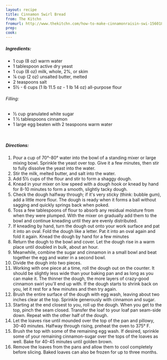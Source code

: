 ```yaml
---
layout: recipe
title: Cinnamon Swirl Bread
from: The Kitchn
fromurl: http://www.thekitchn.com/how-to-make-cinnamonraisin-swi-156018
prep: 
cook: 
---
```


##### Ingredients:

* 1 cup (8 oz) warm water
* 1 tablespoon active dry yeast
* 1 cup (8 oz) milk, whole, 2%, or skim
* ¼ cup (2 oz) unsalted butter, melted
* 2 teaspoons salt
* 5½ - 6 cups (1 lb 11.5 oz - 1 lb 14 oz) all-purpose flour

###### Filling:

* ½ cup granulated white sugar
* 1 ½ tablespoons cinnamon
* 1 large egg beaten with 2 teaspoons warm water


<br>

##### Directions:

1. Pour a cup of 70°-80° water into the bowl of a standing mixer or large mixing bowl. Sprinkle the yeast over top. Give it a few minutes, then stir to fully dissolve the yeast into the water.
2. Stir the milk, melted butter, and salt into the water. 
3. Add 5½ cups of the flour and stir to form a shaggy dough. 
4. Knead in your mixer on low speed with a dough hook or knead by hand for 8-10 minutes to form a smooth, slightly tacky dough. 
6. Check the dough halfway through; if it's very sticky (think: bubble gum), add a little more flour. The dough is ready when it forms a ball without sagging and quickly springs back when poked.
7. Toss a few tablespoons of flour to absorb any residual moisture from when they were plumped. With the mixer on gradually add them to the bowl and continue kneading until they are evenly distributed.
8. If kneading by hand, turn the dough out onto your work surface and pat it into an oval. Fold the dough like a letter. Pat it into an oval again and fold it again. Knead the dough by hand for a few minutes
9. Return the dough to the bowl and cover. Let the dough rise in a warm place until doubled in bulk, about an hour. 
10. Meanwhile, combine the sugar and cinnamon in a small bowl and beat together the egg and water in a second bowl.
11. Divide the dough into two pieces. 
12. Working with one piece at a time, roll the dough out on the counter. It should be slightly less wide than your baking pan and as long as you can make it. The thinner the dough, the more layers of crazy-good cinnamon swirl you'll end up with. If the dough starts to shrink back on you, let it rest for a few minutes and then try again.
13. Brush the entire surface of the dough with egg wash, leaving about two inches clear at the top. Sprinkle generously with cinnamon and sugar. 
14. Starting at the end closest to you, roll up the dough. When you get to the top, pinch the seam closed. Transfer the loaf to your loaf pan seam-side down. Repeat with the other half of the dough.
15. Let the loaves rise until mounded over the top of the pan and pillowy, 30-40 minutes. Halfway through rising, preheat the oven to 375° F.
16. Brush the top with some of the remaining egg wash. If desired, sprinkle some of your remaining cinnamon-sugar over the tops of the loaves as well. Bake for 40-45 minutes until golden brown.
17. Remove the loaves from the pans and allow them to cool completely before slicing. Baked loaves can also be frozen for up to three months.
